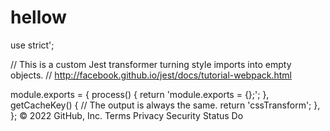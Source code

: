 # hellow
use strict';

// This is a custom Jest transformer turning style imports into empty objects.
// http://facebook.github.io/jest/docs/tutorial-webpack.html

module.exports = {
  process() {
    return 'module.exports = {};';
  },
  getCacheKey() {
    // The output is always the same.
    return 'cssTransform';
  },
};
© 2022 GitHub, Inc.
Terms
Privacy
Security
Status
Do
